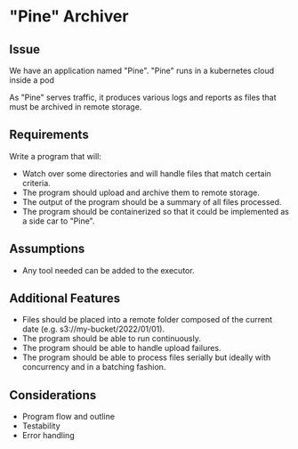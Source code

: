 # "Pine" Archiver

## Issue

We have an application named "Pine".
"Pine" runs in a kubernetes cloud inside a pod

As "Pine" serves traffic, it produces various logs and reports as files that must be archived in remote storage.

## Requirements

Write a program that will:

- Watch over some directories and will handle files that match certain criteria.
- The program should upload and archive them to remote storage.
- The output of the program should be a summary of all files processed.
- The program should be containerized so that it could be implemented as a side car to "Pine".

## Assumptions

- Any tool needed can be added to the executor.

## Additional Features

- Files should be placed into a remote folder composed of the current date (e.g. s3://my-bucket/2022/01/01).
- The program should be able to run continuously.
- The program should be able to handle upload failures.
- The program should be able to process files serially but ideally with concurrency and in a batching fashion.

## Considerations

- Program flow and outline
- Testability
- Error handling
